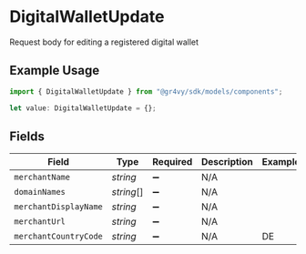 # DigitalWalletUpdate

Request body for editing a registered digital wallet

## Example Usage

```typescript
import { DigitalWalletUpdate } from "@gr4vy/sdk/models/components";

let value: DigitalWalletUpdate = {};
```

## Fields

| Field                 | Type                  | Required              | Description           | Example               |
| --------------------- | --------------------- | --------------------- | --------------------- | --------------------- |
| `merchantName`        | *string*              | :heavy_minus_sign:    | N/A                   |                       |
| `domainNames`         | *string*[]            | :heavy_minus_sign:    | N/A                   |                       |
| `merchantDisplayName` | *string*              | :heavy_minus_sign:    | N/A                   |                       |
| `merchantUrl`         | *string*              | :heavy_minus_sign:    | N/A                   |                       |
| `merchantCountryCode` | *string*              | :heavy_minus_sign:    | N/A                   | DE                    |